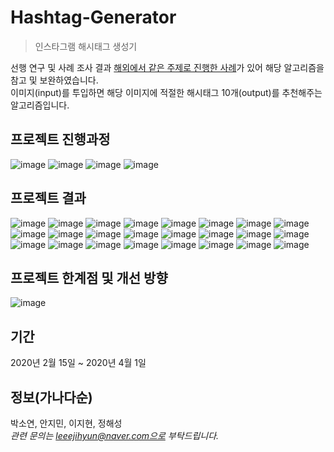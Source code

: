 # Hashtag-Generator
> 인스타그램 해시태그 생성기

선행 연구 및 사례 조사 결과 [해외에서 같은 주제로 진행한 사례](https://github.com/AlecMorgan/Automatic-Image-Tagger)가 있어 해당 알고리즘을 참고 및 보완하였습니다.  
이미지(input)를 투입하면 해당 이미지에 적절한 해시태그 10개(output)를 추천해주는 알고리즘입니다.  

## 프로젝트 진행과정
![image](https://user-images.githubusercontent.com/47891430/113044249-6649ad00-91d8-11eb-86af-284797dd3da2.jpg)
![image](https://user-images.githubusercontent.com/47891430/113044259-68137080-91d8-11eb-9a79-bd78806897ff.jpg)
![image](https://user-images.githubusercontent.com/47891430/113044263-68137080-91d8-11eb-85b3-15555d2a0779.jpg)
![image](https://user-images.githubusercontent.com/47891430/113044268-68ac0700-91d8-11eb-9a66-c49408a5ba55.jpg)

## 프로젝트 결과
![image](https://user-images.githubusercontent.com/47891430/113044270-68ac0700-91d8-11eb-883f-f9aab0cc9ff9.jpg)
![image](https://user-images.githubusercontent.com/47891430/113044271-69449d80-91d8-11eb-99e2-43a25d17408b.jpg)
![image](https://user-images.githubusercontent.com/47891430/113044273-69dd3400-91d8-11eb-969d-91f339d35717.jpg)
![image](https://user-images.githubusercontent.com/47891430/113044276-69dd3400-91d8-11eb-8aeb-f18ae02be761.jpg)
![image](https://user-images.githubusercontent.com/47891430/113044277-6a75ca80-91d8-11eb-8ecb-de086a0c1b5c.jpg)
![image](https://user-images.githubusercontent.com/47891430/113044279-6b0e6100-91d8-11eb-82be-48dff4329162.jpg)
![image](https://user-images.githubusercontent.com/47891430/113044280-6b0e6100-91d8-11eb-9d5c-be3218470f42.jpg)
![image](https://user-images.githubusercontent.com/47891430/113044281-6ba6f780-91d8-11eb-9283-d866c307dd30.jpg)
![image](https://user-images.githubusercontent.com/47891430/113044284-6ba6f780-91d8-11eb-991a-c1c538c635c7.jpg)
![image](https://user-images.githubusercontent.com/47891430/113044288-6c3f8e00-91d8-11eb-9ee5-c589249c6a8f.jpg)
![image](https://user-images.githubusercontent.com/47891430/113044289-6c3f8e00-91d8-11eb-95f7-7be2ff849ec9.jpg)
![image](https://user-images.githubusercontent.com/47891430/113044291-6cd82480-91d8-11eb-8972-de282a44b104.jpg)
![image](https://user-images.githubusercontent.com/47891430/113044293-6d70bb00-91d8-11eb-9f8a-ca7c44c47982.jpg)
![image](https://user-images.githubusercontent.com/47891430/113044294-6d70bb00-91d8-11eb-854c-06e09c8d8e96.jpg)
![image](https://user-images.githubusercontent.com/47891430/113044297-6e095180-91d8-11eb-874f-0d2476c78f0a.jpg)
![image](https://user-images.githubusercontent.com/47891430/113044300-6e095180-91d8-11eb-87ca-15ad18c14f67.jpg)
![image](https://user-images.githubusercontent.com/47891430/113044302-6ea1e800-91d8-11eb-8e46-e4ba9b1f8d5e.jpg)
![image](https://user-images.githubusercontent.com/47891430/113044303-6ea1e800-91d8-11eb-885f-1167c26a1d62.jpg)
![image](https://user-images.githubusercontent.com/47891430/113044304-6f3a7e80-91d8-11eb-8924-184195d4da61.jpg)
![image](https://user-images.githubusercontent.com/47891430/113044306-6fd31500-91d8-11eb-8aba-743c9963e849.jpg)
![image](https://user-images.githubusercontent.com/47891430/113044307-6fd31500-91d8-11eb-99bd-080e1719b070.jpg)
![image](https://user-images.githubusercontent.com/47891430/113044310-706bab80-91d8-11eb-85b9-f59c4daebc77.jpg)
![image](https://user-images.githubusercontent.com/47891430/113044311-706bab80-91d8-11eb-8b8f-6db1a5efea77.jpg)
![image](https://user-images.githubusercontent.com/47891430/113044312-71044200-91d8-11eb-9dfc-34af4e01e035.jpg)

## 프로젝트 한계점 및 개선 방향
![image](https://user-images.githubusercontent.com/47891430/113044314-719cd880-91d8-11eb-929f-2ea3c16385a7.jpg)

## 기간
2020년 2월 15일 ~ 2020년 4월 1일

## 정보(가나다순)
박소연, 안지민, 이지현, 정해성  
_관련 문의는 leeejihyun@naver.com으로 부탁드립니다._
